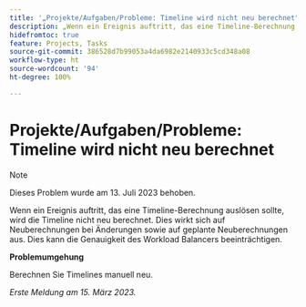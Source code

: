 ```yaml
---
title: '„Projekte/Aufgaben/Probleme: Timeline wird nicht neu berechnet"'
description: „Wenn ein Ereignis auftritt, das eine Timeline-Berechnung auslösen sollte, wird die Timeline nicht neu berechnet. Dies wirkt sich auf Neuberechnungen bei Änderungen sowie auf geplante Neuberechnungen aus. Dies kann die Genauigkeit des Workload Balancers beeinträchtigen.“
hidefromtoc: true
feature: Projects, Tasks
source-git-commit: 386528d7b99053a4da6982e2140933c5cd348a08
workflow-type: ht
source-wordcount: '94'
ht-degree: 100%

---
```



# Projekte/Aufgaben/Probleme: Timeline wird nicht neu berechnet

>[!NOTE]
>
>Dieses Problem wurde am 13. Juli 2023 behoben.

Wenn ein Ereignis auftritt, das eine Timeline-Berechnung auslösen sollte, wird die Timeline nicht neu berechnet. Dies wirkt sich auf Neuberechnungen bei Änderungen sowie auf geplante Neuberechnungen aus. Dies kann die Genauigkeit des Workload Balancers beeinträchtigen.

**Problemumgehung**

Berechnen Sie Timelines manuell neu.

_Erste Meldung am 15. März 2023._

